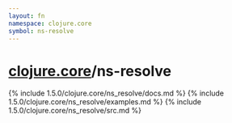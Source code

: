 ```yaml
---
layout: fn
namespace: clojure.core
symbol: ns-resolve
---
```


# [clojure.core](../)/ns-resolve

{% include 1.5.0/clojure.core/ns_resolve/docs.md %}
{% include 1.5.0/clojure.core/ns_resolve/examples.md %}
{% include 1.5.0/clojure.core/ns_resolve/src.md %}


